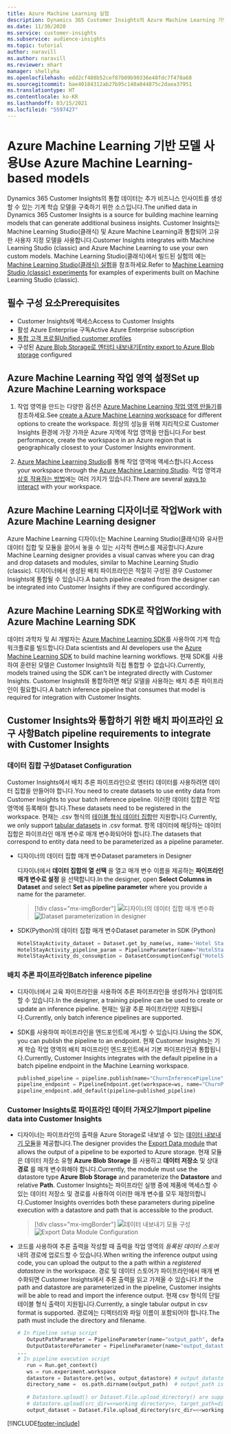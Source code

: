 ```yaml
---
title: Azure Machine Learning 실험
description: Dynamics 365 Customer Insights의 Azure Machine Learning 기반 모델을 사용합니다.
ms.date: 11/30/2020
ms.service: customer-insights
ms.subservice: audience-insights
ms.topic: tutorial
author: naravill
ms.author: naravill
ms.reviewer: mhart
manager: shellyha
ms.openlocfilehash: edd2cf488b52cef87b09b90336e48fdc7f470a68
ms.sourcegitcommit: bae40184312ab27b95c140a044875c2daea37951
ms.translationtype: HT
ms.contentlocale: ko-KR
ms.lasthandoff: 03/15/2021
ms.locfileid: "5597427"
---
```

# <a name="use-azure-machine-learning-based-models"></a><span data-ttu-id="85877-103">Azure Machine Learning 기반 모델 사용</span><span class="sxs-lookup"><span data-stu-id="85877-103">Use Azure Machine Learning-based models</span></span>

<span data-ttu-id="85877-104">Dynamics 365 Customer Insights의 통합 데이터는 추가 비즈니스 인사이트를 생성할 수 있는 기계 학습 모델을 구축하기 위한 소스입니다.</span><span class="sxs-lookup"><span data-stu-id="85877-104">The unified data in Dynamics 365 Customer Insights is a source for building machine learning models that can generate additional business insights.</span></span> <span data-ttu-id="85877-105">Customer Insights는 Machine Learning Studio(클래식) 및 Azure Machine Learning과 통합되어 고유한 사용자 지정 모델을 사용합니다.</span><span class="sxs-lookup"><span data-stu-id="85877-105">Customer Insights integrates with Machine Learning Studio (classic) and Azure Machine Learning to use your own custom models.</span></span> <span data-ttu-id="85877-106">Machine Learning Studio(클래식)에서 빌드된 실험의 예는 [Machine Learning Studio(클래식) 실험](machine-learning-studio-experiments.md)을 참조하세요.</span><span class="sxs-lookup"><span data-stu-id="85877-106">Refer to [Machine Learning Studio (classic) experiments](machine-learning-studio-experiments.md) for examples of experiments built on Machine Learning Studio (classic).</span></span> 

## <a name="prerequisites"></a><span data-ttu-id="85877-107">필수 구성 요소</span><span class="sxs-lookup"><span data-stu-id="85877-107">Prerequisites</span></span>

- <span data-ttu-id="85877-108">Customer Insights에 액세스</span><span class="sxs-lookup"><span data-stu-id="85877-108">Access to Customer Insights</span></span>
- <span data-ttu-id="85877-109">활성 Azure Enterprise 구독</span><span class="sxs-lookup"><span data-stu-id="85877-109">Active Azure Enterprise subscription</span></span>
- [<span data-ttu-id="85877-110">통합 고객 프로필</span><span class="sxs-lookup"><span data-stu-id="85877-110">Unified customer profiles</span></span>](data-unification.md)
- <span data-ttu-id="85877-111">구성된 [Azure Blob Storage로 엔터티 내보내기](export-azure-blob-storage.md)</span><span class="sxs-lookup"><span data-stu-id="85877-111">[Entity export to Azure Blob storage](export-azure-blob-storage.md) configured</span></span>

## <a name="set-up-azure-machine-learning-workspace"></a><span data-ttu-id="85877-112">Azure Machine Learning 작업 영역 설정</span><span class="sxs-lookup"><span data-stu-id="85877-112">Set up Azure Machine Learning workspace</span></span>

1. <span data-ttu-id="85877-113">작업 영역을 만드는 다양한 옵션은 [Azure Machine Learning 작업 영역 만들기](/azure/machine-learning/concept-workspace#-create-a-workspace)를 참조하세요.</span><span class="sxs-lookup"><span data-stu-id="85877-113">See [create a Azure Machine Learning workspace](/azure/machine-learning/concept-workspace#-create-a-workspace) for different options to create the workspace.</span></span> <span data-ttu-id="85877-114">최상의 성능을 위해 지리적으로 Customer Insights 환경에 가장 가까운 Azure 지역에 작업 영역을 만듭니다.</span><span class="sxs-lookup"><span data-stu-id="85877-114">For best performance, create the workspace in an Azure region that is geographically closest to your Customer Insights environment.</span></span>

1. <span data-ttu-id="85877-115">[Azure Machine Learning Studio](https://ml.azure.com/)를 통해 작업 영역에 액세스합니다.</span><span class="sxs-lookup"><span data-stu-id="85877-115">Access your workspace through the [Azure Machine Learning Studio](https://ml.azure.com/).</span></span> <span data-ttu-id="85877-116">작업 영역과 [상호 작용하는 방법](/azure/machine-learning/concept-workspace#tools-for-workspace-interaction)에는 여러 가지가 있습니다.</span><span class="sxs-lookup"><span data-stu-id="85877-116">There are several [ways to interact](/azure/machine-learning/concept-workspace#tools-for-workspace-interaction) with your workspace.</span></span>

## <a name="work-with-azure-machine-learning-designer"></a><span data-ttu-id="85877-117">Azure Machine Learning 디자이너로 작업</span><span class="sxs-lookup"><span data-stu-id="85877-117">Work with Azure Machine Learning designer</span></span>

<span data-ttu-id="85877-118">Azure Machine Learning 디자이너는 Machine Learning Studio(클래식)와 유사한 데이터 집합 및 모듈을 끌어서 놓을 수 있는 시각적 캔버스를 제공합니다.</span><span class="sxs-lookup"><span data-stu-id="85877-118">Azure Machine Learning designer provides a visual canvas where you can drag and drop datasets and modules, similar to Machine Learning Studio (classic).</span></span> <span data-ttu-id="85877-119">디자이너에서 생성된 배치 파이프라인은 적절히 구성된 경우 Customer Insights에 통합될 수 있습니다.</span><span class="sxs-lookup"><span data-stu-id="85877-119">A batch pipeline created from the designer can be integrated into Customer Insights if they are configured accordingly.</span></span> 
   
## <a name="working-with-azure-machine-learning-sdk"></a><span data-ttu-id="85877-120">Azure Machine Learning SDK로 작업</span><span class="sxs-lookup"><span data-stu-id="85877-120">Working with Azure Machine Learning SDK</span></span>

<span data-ttu-id="85877-121">데이터 과학자 및 AI 개발자는 [Azure Machine Learning SDK](/python/api/overview/azure/ml/?preserve-view=true&view=azure-ml-py)를 사용하여 기계 학습 워크플로를 빌드합니다.</span><span class="sxs-lookup"><span data-stu-id="85877-121">Data scientists and AI developers use the [Azure Machine Learning SDK](/python/api/overview/azure/ml/?preserve-view=true&view=azure-ml-py) to build machine learning workflows.</span></span> <span data-ttu-id="85877-122">현재 SDK를 사용하여 훈련된 모델은 Customer Insights와 직접 통합할 수 없습니다.</span><span class="sxs-lookup"><span data-stu-id="85877-122">Currently, models trained using the SDK can't be integrated directly with Customer Insights.</span></span> <span data-ttu-id="85877-123">Customer Insights와 통합하려면 해당 모델을 사용하는 배치 추론 파이프라인이 필요합니다.</span><span class="sxs-lookup"><span data-stu-id="85877-123">A batch inference pipeline that consumes that model is required for integration with Customer Insights.</span></span>

## <a name="batch-pipeline-requirements-to-integrate-with-customer-insights"></a><span data-ttu-id="85877-124">Customer Insights와 통합하기 위한 배치 파이프라인 요구 사항</span><span class="sxs-lookup"><span data-stu-id="85877-124">Batch pipeline requirements to integrate with Customer Insights</span></span>

### <a name="dataset-configuration"></a><span data-ttu-id="85877-125">데이터 집합 구성</span><span class="sxs-lookup"><span data-stu-id="85877-125">Dataset Configuration</span></span>

<span data-ttu-id="85877-126">Customer Insights에서 배치 추론 파이프라인으로 엔터티 데이터를 사용하려면 데이터 집합을 만들어야 합니다.</span><span class="sxs-lookup"><span data-stu-id="85877-126">You need to create datasets to use entity data from Customer Insights to your batch inference pipeline.</span></span> <span data-ttu-id="85877-127">이러한 데이터 집합은 작업 영역에 등록해야 합니다.</span><span class="sxs-lookup"><span data-stu-id="85877-127">These datasets need to be registered in the workspace.</span></span> <span data-ttu-id="85877-128">현재는 .csv 형식의 [테이블 형식 데이터 집합](/azure/machine-learning/how-to-create-register-datasets#tabulardataset)만 지원합니다.</span><span class="sxs-lookup"><span data-stu-id="85877-128">Currently, we only support [tabular datasets](/azure/machine-learning/how-to-create-register-datasets#tabulardataset) in .csv format.</span></span> <span data-ttu-id="85877-129">항목 데이터에 해당하는 데이터 집합은 파이프라인 매개 변수로 매개 변수화되어야 합니다.</span><span class="sxs-lookup"><span data-stu-id="85877-129">The datasets that correspond to entity data need to be parameterized as a pipeline parameter.</span></span>
   
* <span data-ttu-id="85877-130">디자이너의 데이터 집합 매개 변수</span><span class="sxs-lookup"><span data-stu-id="85877-130">Dataset parameters in Designer</span></span>
   
     <span data-ttu-id="85877-131">디자이너에서 **데이터 집합의 열 선택** 을 열고 매개 변수 이름을 제공하는 **파이프라인 매개 변수로 설정** 을 선택합니다.</span><span class="sxs-lookup"><span data-stu-id="85877-131">In the designer, open **Select Columns in Dataset** and select **Set as pipeline parameter** where you provide a name for the parameter.</span></span>

     > [!div class="mx-imgBorder"]
     > <span data-ttu-id="85877-132">![디자이너의 데이터 집합 매개 변수화](media/intelligence-designer-dataset-parameters.png "디자이너의 데이터 집합 매개 변수화")</span><span class="sxs-lookup"><span data-stu-id="85877-132">![Dataset parameterization in designer](media/intelligence-designer-dataset-parameters.png "Dataset parameterization in designer")</span></span>
   
* <span data-ttu-id="85877-133">SDK(Python)의 데이터 집합 매개 변수</span><span class="sxs-lookup"><span data-stu-id="85877-133">Dataset parameter in SDK (Python)</span></span>
   
   ```python
   HotelStayActivity_dataset = Dataset.get_by_name(ws, name='Hotel Stay Activity Data')
   HotelStayActivity_pipeline_param = PipelineParameter(name="HotelStayActivity_pipeline_param", default_value=HotelStayActivity_dataset)
   HotelStayActivity_ds_consumption = DatasetConsumptionConfig("HotelStayActivity_dataset", HotelStayActivity_pipeline_param)
   ```

### <a name="batch-inference-pipeline"></a><span data-ttu-id="85877-134">배치 추론 파이프라인</span><span class="sxs-lookup"><span data-stu-id="85877-134">Batch inference pipeline</span></span>
  
* <span data-ttu-id="85877-135">디자이너에서 교육 파이프라인을 사용하여 추론 파이프라인을 생성하거나 업데이트할 수 있습니다.</span><span class="sxs-lookup"><span data-stu-id="85877-135">In the designer, a training pipeline can be used to create or update an inference pipeline.</span></span> <span data-ttu-id="85877-136">현재는 일괄 추론 파이프라인만 지원됩니다.</span><span class="sxs-lookup"><span data-stu-id="85877-136">Currently, only batch inference pipelines are supported.</span></span>

* <span data-ttu-id="85877-137">SDK를 사용하여 파이프라인을 엔드포인트에 게시할 수 있습니다.</span><span class="sxs-lookup"><span data-stu-id="85877-137">Using the SDK, you can publish the pipeline to an endpoint.</span></span> <span data-ttu-id="85877-138">현재 Customer Insights는 기계 학습 작업 영역의 배치 파이프라인 엔드포인트에서 기본 파이프라인과 통합됩니다.</span><span class="sxs-lookup"><span data-stu-id="85877-138">Currently, Customer Insights integrates with the default pipeline in a batch pipeline endpoint in the Machine Learning workspace.</span></span>
   
   ```python
   published_pipeline = pipeline.publish(name="ChurnInferencePipeline", description="Published Churn Inference pipeline")
   pipeline_endpoint = PipelineEndpoint.get(workspace=ws, name="ChurnPipelineEndpoint") 
   pipeline_endpoint.add_default(pipeline=published_pipeline)
   ```

### <a name="import-pipeline-data-into-customer-insights"></a><span data-ttu-id="85877-139">Customer Insights로 파이프라인 데이터 가져오기</span><span class="sxs-lookup"><span data-stu-id="85877-139">Import pipeline data into Customer Insights</span></span>

* <span data-ttu-id="85877-140">디자이너는 파이프라인의 출력을 Azure Storage로 내보낼 수 있는 [데이터 내보내기 모듈](/azure/machine-learning/algorithm-module-reference/export-data)을 제공합니다.</span><span class="sxs-lookup"><span data-stu-id="85877-140">The designer provides the [Export Data module](/azure/machine-learning/algorithm-module-reference/export-data) that allows the output of a pipeline to be exported to Azure storage.</span></span> <span data-ttu-id="85877-141">현재 모듈은 데이터 저장소 유형 **Azure Blob Storage** 를 사용하고 **데이터 저장소** 및 상대 **경로** 를 매개 변수화해야 합니다.</span><span class="sxs-lookup"><span data-stu-id="85877-141">Currently, the module must use the datastore type **Azure Blob Storage** and parameterize the **Datastore** and relative **Path**.</span></span> <span data-ttu-id="85877-142">Customer Insights는 파이프라인 실행 중에 제품에 액세스할 수 있는 데이터 저장소 및 경로를 사용하여 이러한 매개 변수를 모두 재정의합니다.</span><span class="sxs-lookup"><span data-stu-id="85877-142">Customer Insights overrides both these parameters during pipeline execution with a datastore and path that is accessible to the product.</span></span>
   > [!div class="mx-imgBorder"]
   > <span data-ttu-id="85877-143">![데이터 내보내기 모듈 구성](media/intelligence-designer-importdata.png "데이터 내보내기 모듈 구성")</span><span class="sxs-lookup"><span data-stu-id="85877-143">![Export Data Module Configuration](media/intelligence-designer-importdata.png "Export Data Module Configuration")</span></span>
   
* <span data-ttu-id="85877-144">코드를 사용하여 추론 출력을 작성할 때 출력을 작업 영역의 *등록된 데이터 스토어* 내의 경로에 업로드할 수 있습니다.</span><span class="sxs-lookup"><span data-stu-id="85877-144">When writing the inference output using code, you can upload the output to the a path within a *registered datastore* in the workspace.</span></span> <span data-ttu-id="85877-145">경로 및 데이터 스토어가 파이프라인에서 매개 변수화되면 Customer Insights에서 추론 출력을 읽고 가져올 수 있습니다.</span><span class="sxs-lookup"><span data-stu-id="85877-145">If the path and datastore are parameterized in the pipeline, Customer insights will be able to read and import the inference output.</span></span> <span data-ttu-id="85877-146">현재 csv 형식의 단일 테이블 형식 출력이 지원됩니다.</span><span class="sxs-lookup"><span data-stu-id="85877-146">Currently, a single tabular output in csv format is supported.</span></span> <span data-ttu-id="85877-147">경로에는 디렉터리와 파일 이름이 포함되어야 합니다.</span><span class="sxs-lookup"><span data-stu-id="85877-147">The path must include the directory and filename.</span></span>

   ```python
   # In Pipeline setup script
      OutputPathParameter = PipelineParameter(name="output_path", default_value="HotelChurnOutput/HotelChurnOutput.csv")
      OutputDatastoreParameter = PipelineParameter(name="output_datastore", default_value="workspaceblobstore")
   ...
   # In pipeline execution script
      run = Run.get_context()
      ws = run.experiment.workspace
      datastore = Datastore.get(ws, output_datastore) # output_datastore is parameterized
      directory_name =  os.path.dirname(output_path)  # output_path is parameterized.
      
      # Datastore.upload() or Dataset.File.upload_directory() are supported methods to uplaod the data
      # datastore.upload(src_dir=<<working directory>>, target_path=directory_name, overwrite=False, show_progress=True)
      output_dataset = Dataset.File.upload_directory(src_dir=<<working directory>>, target = (datastore, directory_name)) # Remove trailing "/" from directory_name
   ```


[!INCLUDE[footer-include](../includes/footer-banner.md)]
